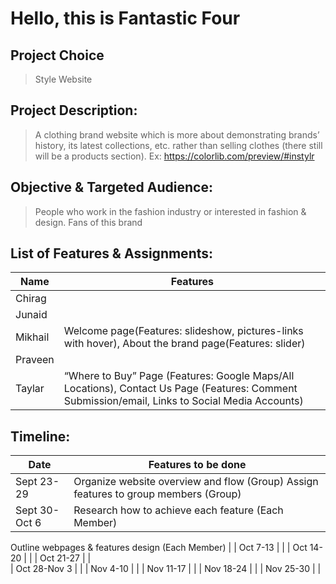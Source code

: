 # Hello, this is Fantastic Four
## Project Choice
> Style Website
## Project Description:  
> A clothing brand website which is more about demonstrating brands’ history, its latest collections, etc. rather than selling clothes (there still will be a products section). 
> Ex: https://colorlib.com/preview/#instylr
## Objective & Targeted Audience: 
> People who work in the fashion industry or interested in fashion & design. Fans of this brand

## List of Features & Assignments:
| Name | Features |
| ------ | ------ |
| Chirag |  |
| Junaid |  |
| Mikhail | Welcome page(Features: slideshow, pictures-links with hover), About the brand page(Features: slider) |
| Praveen | |
| Taylar | “Where to Buy” Page (Features: Google Maps/All Locations), Contact Us Page (Features: Comment Submission/email, Links to Social Media Accounts) |
		      
## Timeline:

| Date | Features to be done |
| ------ | ------ |
| Sept 23-29 | Organize website overview and flow (Group) Assign features to group members (Group)|
| Sept 30-Oct 6 | Research how to achieve each feature (Each Member)
Outline webpages & features design (Each Member)
 |
| Oct 7-13 |  |
| Oct 14-20 |  |
| Oct 21-27 |  |   
| Oct 28-Nov 3 |  | 
| Nov 4-10 |  | 
| Nov 11-17 |  | 
| Nov 18-24 |  | 
| Nov 25-30 |  |


